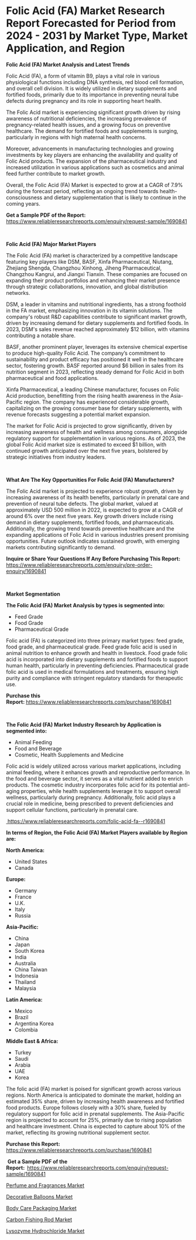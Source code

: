 <p><h1>Folic Acid (FA) Market Research Report Forecasted for Period from 2024 -  2031 by Market Type, Market Application, and Region</h1></p><p><strong>Folic Acid (FA) Market Analysis and Latest Trends</strong></p>
<p><p>Folic Acid (FA), a form of vitamin B9, plays a vital role in various physiological functions including DNA synthesis, red blood cell formation, and overall cell division. It is widely utilized in dietary supplements and fortified foods, primarily due to its importance in preventing neural tube defects during pregnancy and its role in supporting heart health. </p><p>The Folic Acid market is experiencing significant growth driven by rising awareness of nutritional deficiencies, the increasing prevalence of pregnancy-related health issues, and a growing focus on preventive healthcare. The demand for fortified foods and supplements is surging, particularly in regions with high maternal health concerns. </p><p>Moreover, advancements in manufacturing technologies and growing investments by key players are enhancing the availability and quality of Folic Acid products. The expansion of the pharmaceutical industry and increased utilization in various applications such as cosmetics and animal feed further contribute to market growth. </p><p>Overall, the Folic Acid (FA) Market is expected to grow at a CAGR of 7.9% during the forecast period, reflecting an ongoing trend towards health-consciousness and dietary supplementation that is likely to continue in the coming years.</p></p>
<p><strong>Get a Sample PDF of the Report:&nbsp;</strong> <a href="https://www.reliableresearchreports.com/enquiry/request-sample/1690841?utm_campaign=1621&utm_medium=2&utm_source=Github&utm_content=ia&utm_term=17102024&utm_id=folic-acid-fa">https://www.reliableresearchreports.com/enquiry/request-sample/1690841</a></p>
<p>&nbsp;</p>
<p><strong>Folic Acid (FA) Major Market Players</strong></p>
<p><p>The Folic Acid (FA) market is characterized by a competitive landscape featuring key players like DSM, BASF, Xinfa Pharmaceutical, Niutang, Zhejiang Shengda, Changzhou Xinhong, Jiheng Pharmaceutical, Changzhou Kangrui, and Jiangxi Tianxin. These companies are focused on expanding their product portfolios and enhancing their market presence through strategic collaborations, innovation, and global distribution networks.</p><p>DSM, a leader in vitamins and nutritional ingredients, has a strong foothold in the FA market, emphasizing innovation in its vitamin solutions. The company's robust R&D capabilities contribute to significant market growth, driven by increasing demand for dietary supplements and fortified foods. In 2023, DSM's sales revenue reached approximately $12 billion, with vitamins contributing a notable share.</p><p>BASF, another prominent player, leverages its extensive chemical expertise to produce high-quality Folic Acid. The company’s commitment to sustainability and product efficacy has positioned it well in the healthcare sector, fostering growth. BASF reported around $6 billion in sales from its nutrition segment in 2023, reflecting steady demand for Folic Acid in both pharmaceutical and food applications.</p><p>Xinfa Pharmaceutical, a leading Chinese manufacturer, focuses on Folic Acid production, benefitting from the rising health awareness in the Asia-Pacific region. The company has experienced considerable growth, capitalizing on the growing consumer base for dietary supplements, with revenue forecasts suggesting a potential market expansion.</p><p>The market for Folic Acid is projected to grow significantly, driven by increasing awareness of health and wellness among consumers, alongside regulatory support for supplementation in various regions. As of 2023, the global Folic Acid market size is estimated to exceed $1 billion, with continued growth anticipated over the next five years, bolstered by strategic initiatives from industry leaders.</p></p>
<p>&nbsp;</p>
<p><strong>What Are The Key Opportunities For Folic Acid (FA) Manufacturers?</strong></p>
<p><p>The Folic Acid market is projected to experience robust growth, driven by increasing awareness of its health benefits, particularly in prenatal care and prevention of neural tube defects. The global market, valued at approximately USD 500 million in 2022, is expected to grow at a CAGR of around 6% over the next five years. Key growth drivers include rising demand in dietary supplements, fortified foods, and pharmaceuticals. Additionally, the growing trend towards preventive healthcare and the expanding applications of Folic Acid in various industries present promising opportunities. Future outlook indicates sustained growth, with emerging markets contributing significantly to demand.</p></p>
<p><strong>Inquire or Share Your Questions If Any Before Purchasing This Report:</strong> <a href="https://www.reliableresearchreports.com/enquiry/pre-order-enquiry/1690841?utm_campaign=1621&utm_medium=2&utm_source=Github&utm_content=ia&utm_term=17102024&utm_id=folic-acid-fa">https://www.reliableresearchreports.com/enquiry/pre-order-enquiry/1690841</a></p>
<p>&nbsp;</p>
<p><strong>Market Segmentation</strong></p>
<p><strong>The Folic Acid (FA) Market Analysis by types is segmented into:</strong></p>
<p><ul><li>Feed Grade</li><li>Food Grade</li><li>Pharmaceutical Grade</li></ul></p>
<p><p>Folic acid (FA) is categorized into three primary market types: feed grade, food grade, and pharmaceutical grade. Feed grade folic acid is used in animal nutrition to enhance growth and health in livestock. Food grade folic acid is incorporated into dietary supplements and fortified foods to support human health, particularly in preventing deficiencies. Pharmaceutical grade folic acid is used in medical formulations and treatments, ensuring high purity and compliance with stringent regulatory standards for therapeutic use.</p></p>
<p><strong>Purchase this Report:&nbsp;</strong><a href="https://www.reliableresearchreports.com/purchase/1690841?utm_campaign=1621&utm_medium=2&utm_source=Github&utm_content=ia&utm_term=17102024&utm_id=folic-acid-fa">https://www.reliableresearchreports.com/purchase/1690841</a></p>
<p>&nbsp;</p>
<p><strong>The Folic Acid (FA) Market Industry Research by Application is segmented into:</strong></p>
<p><ul><li>Animal Feeding</li><li>Food and Beverage</li><li>Cosmetic, Health Supplements and Medicine</li></ul></p>
<p><p>Folic acid is widely utilized across various market applications, including animal feeding, where it enhances growth and reproductive performance. In the food and beverage sector, it serves as a vital nutrient added to enrich products. The cosmetic industry incorporates folic acid for its potential anti-aging properties, while health supplements leverage it to support overall wellness, particularly during pregnancy. Additionally, folic acid plays a crucial role in medicine, being prescribed to prevent deficiencies and support cellular functions, particularly in prenatal care.</p></p>
<p><a href="https://www.reliableresearchreports.com/folic-acid-fa--r1690841?utm_campaign=1621&utm_medium=2&utm_source=Github&utm_content=ia&utm_term=17102024&utm_id=folic-acid-fa">&nbsp;https://www.reliableresearchreports.com/folic-acid-fa--r1690841</a></p>
<p><strong>In terms of Region, the Folic Acid (FA) Market Players available by Region are:</strong></p>
<p>
    <p> <strong> North America: </strong>
        <ul>
            <li>United States</li>
            <li>Canada</li>
        </ul>
        </p> 
    <p> <strong> Europe: </strong>
        <ul>
            <li>Germany</li>
            <li>France</li>
            <li>U.K.</li>
            <li>Italy</li>
            <li>Russia</li>
        </ul>
        </p> 
    <p> <strong> Asia-Pacific: </strong>
        <ul>
            <li>China</li>
            <li>Japan</li>
            <li>South Korea</li>
            <li>India</li>
            <li>Australia</li>
            <li>China Taiwan</li>
            <li>Indonesia</li>
            <li>Thailand</li>
            <li>Malaysia</li>
        </ul>
        </p> 
    <p> <strong> Latin America: </strong>
        <ul>
            <li>Mexico</li>
            <li>Brazil</li>
            <li>Argentina Korea</li>
            <li>Colombia</li>
        </ul>
        </p> 
    <p> <strong> Middle East & Africa: </strong>
        <ul>
            <li>Turkey</li>
            <li>Saudi</li>
            <li>Arabia</li>
            <li>UAE</li>
            <li>Korea</li>
        </ul>
    </p>
    </p>
<p><p>The folic acid (FA) market is poised for significant growth across various regions. North America is anticipated to dominate the market, holding an estimated 35% share, driven by increasing health awareness and fortified food products. Europe follows closely with a 30% share, fueled by regulatory support for folic acid in prenatal supplements. The Asia-Pacific region is projected to account for 25%, primarily due to rising population and healthcare investment. China is expected to capture about 10% of the market, reflecting its growing nutritional supplement sector.</p></p>
<p><strong>Purchase this Report: </strong><a href="https://www.reliableresearchreports.com/purchase/1690841?utm_campaign=1621&utm_medium=2&utm_source=Github&utm_content=ia&utm_term=17102024&utm_id=folic-acid-fa">https://www.reliableresearchreports.com/purchase/1690841</a></p>
<p>&nbsp;<strong>Get a Sample PDF of the Report:&nbsp;&nbsp;</strong><a href="https://www.reliableresearchreports.com/enquiry/request-sample/1690841?utm_campaign=1621&utm_medium=2&utm_source=Github&utm_content=ia&utm_term=17102024&utm_id=folic-acid-fa">https://www.reliableresearchreports.com/enquiry/request-sample/1690841</a></p>
<p><strong></strong></p>
<p><p><a href="https://www.linkedin.com/pulse/global-perfume-fragrances-market-trends-insights-growth-opportunities-tw3qc?utm_campaign=1621&utm_medium=2&utm_source=Github&utm_content=ia&utm_term=17102024&utm_id=folic-acid-fa">Perfume and Fragrances Market</a></p><p><a href="https://www.linkedin.com/pulse/decorative-balloons-market-outlook-share-analysis-growth-trends-cnmec?utm_campaign=1621&utm_medium=2&utm_source=Github&utm_content=ia&utm_term=17102024&utm_id=folic-acid-fa">Decorative Balloons Market</a></p><p><a href="https://www.linkedin.com/pulse/body-care-packaging-ecosystem-mapping-innovation-value-chains-gwbdc?utm_campaign=1621&utm_medium=2&utm_source=Github&utm_content=ia&utm_term=17102024&utm_id=folic-acid-fa">Body Care Packaging Market</a></p><p><a href="https://www.linkedin.com/pulse/global-carbon-fishing-rod-market-sector2024-2031-metrics-strategic-xwalc?utm_campaign=1621&utm_medium=2&utm_source=Github&utm_content=ia&utm_term=17102024&utm_id=folic-acid-fa">Carbon Fishing Rod Market</a></p><p><a href="https://github.com/MariaWashington76/Market-Research-Report-List-1/blob/main/lysozyme-hydrochloride-market.md?utm_campaign=1621&utm_medium=2&utm_source=Github&utm_content=ia&utm_term=17102024&utm_id=folic-acid-fa">Lysozyme Hydrochloride Market</a></p></p>